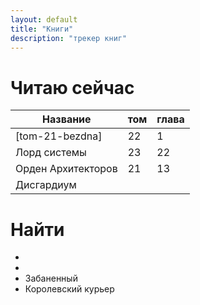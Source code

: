 ```yaml
---
layout: default
title: "Книги"
description: "трекер книг"
---
```


# Читаю сейчас

 | Название           | том | глава |     
| --- | --- | --- | 
| [tom-21-bezdna]| 22| 1|     
| Лорд системы |  23   | 22   |   
|Орден Архитекторов | 21|13|
|  Дисгардиум             |     |       |     



# Найти

- 
- 
- Забаненный 
- Королевский курьер 


